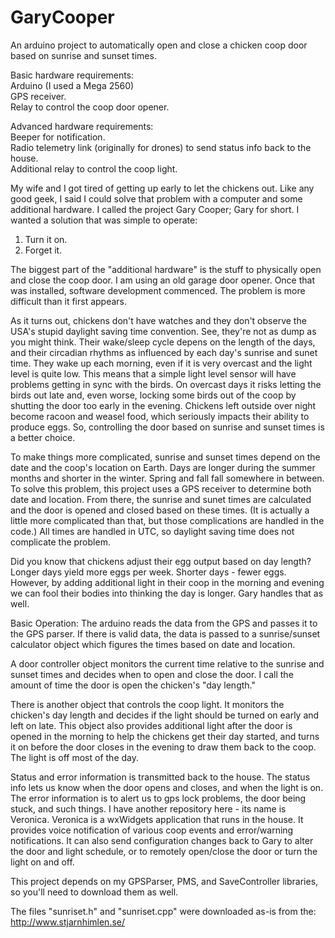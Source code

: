 # GaryCooper
An arduino project to automatically open and close a chicken coop door based on sunrise and sunset times.

Basic hardware requirements:  
Arduino (I used a Mega 2560)  
GPS receiver.  
Relay to control the coop door opener.  

Advanced hardware requirements:  
Beeper for notification.  
Radio telemetry link (originally for drones) to send status info back to the house.  
Additional relay to control the coop light.  

My wife and I got tired of getting up early to let the chickens out. Like any good geek, I said I could solve that problem with a computer and some additional hardware. I called the project Gary Cooper; Gary for short. I wanted a solution that was simple to operate:

1. Turn it on.
2. Forget it.

The biggest part of the "additional hardware" is the stuff to physically open and close the coop door. I am using an old garage door opener. Once that was installed, software development commenced. The problem is more difficult than it first appears.

As it turns out, chickens don't have watches and they don't observe the USA's stupid daylight saving time convention. See, they're not as dump as you might think. Their wake/sleep cycle depens on the length of the days, and their circadian rhythms as influenced by each day's sunrise and sunet time. They wake up each morning, even if it is very overcast and the light level is quite low. This means that a simple light level sensor will have problems getting in sync with the birds. On overcast days it risks letting the birds out late and, even worse, locking some birds out of the coop by shutting the door too early in the evening. Chickens left outside over night become racoon and weasel food, which seriously impacts their ability to produce eggs. So, controlling the door based on sunrise and sunset times is a better choice. 

To make things more complicated, sunrise and sunset times depend on the date and the coop's location on Earth. Days are longer during the summer months and shorter in the winter. Spring and fall fall somewhere in between. To solve this problem, this project uses a GPS receiver to determine both date and location. From there, the sunrise and sunet times are calculated and the door is opened and closed based on these times. (It is actually a little more complicated than that, but those complications are handled in the code.) All times are handled in UTC, so daylight saving time does not complicate the problem.

Did you know that chickens adjust their egg output based on day length? Longer days yield more eggs per week. Shorter days -  fewer eggs. However, by adding additional light in their coop in the morning and evening we can fool their bodies into thinking the day is longer. Gary handles that as well.

Basic Operation:
The arduino reads the data from the GPS and passes it to the GPS parser. If there is valid data, the data is passed to a sunrise/sunset calculator object which figures the times based on date and location.

A door controller object monitors the current time relative to the sunrise and sunset times and decides when to open and close the door. I call the amount of time the door is open the chicken's "day length."

There is another object that controls the coop light. It monitors the chicken's day length and decides if the light should be turned on early and left on late. This object also provides additional light after the door is opened in the morning to help the chickens get their day started, and turns it on before the door closes in the evening to draw them back to the coop. The light is off most of the day.

Status and error information is transmitted back to the house. The status info lets us know when the door opens and closes, and when the light is on. The error information is to alert us to gps lock problems, the door being stuck, and such things. I have another repository here - its name is Veronica. Veronica is a wxWidgets application that runs in the house. It provides voice notification of various coop events and error/warning notifications. It can also send configuration changes back to Gary to alter the door and light schedule, or to remotely open/close the door or turn the light on and off.

This project depends on my GPSParser, PMS, and SaveController libraries, so you'll need to download them as well.

The files "sunriset.h" and "sunriset.cpp" were downloaded as-is from the:
http://www.stjarnhimlen.se/
